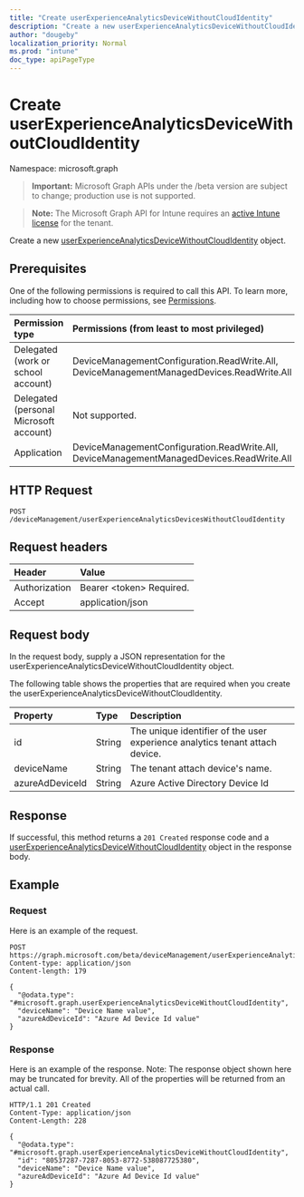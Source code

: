 ```yaml
---
title: "Create userExperienceAnalyticsDeviceWithoutCloudIdentity"
description: "Create a new userExperienceAnalyticsDeviceWithoutCloudIdentity object."
author: "dougeby"
localization_priority: Normal
ms.prod: "intune"
doc_type: apiPageType
---
```


# Create userExperienceAnalyticsDeviceWithoutCloudIdentity

Namespace: microsoft.graph

> **Important:** Microsoft Graph APIs under the /beta version are subject to change; production use is not supported.

> **Note:** The Microsoft Graph API for Intune requires an [active Intune license](https://go.microsoft.com/fwlink/?linkid=839381) for the tenant.

Create a new [userExperienceAnalyticsDeviceWithoutCloudIdentity](../resources/intune-devices-userexperienceanalyticsdevicewithoutcloudidentity.md) object.

## Prerequisites
One of the following permissions is required to call this API. To learn more, including how to choose permissions, see [Permissions](/graph/permissions-reference).

|Permission type|Permissions (from least to most privileged)|
|:---|:---|
|Delegated (work or school account)|DeviceManagementConfiguration.ReadWrite.All, DeviceManagementManagedDevices.ReadWrite.All|
|Delegated (personal Microsoft account)|Not supported.|
|Application|DeviceManagementConfiguration.ReadWrite.All, DeviceManagementManagedDevices.ReadWrite.All|

## HTTP Request
<!-- {
  "blockType": "ignored"
}
-->
``` http
POST /deviceManagement/userExperienceAnalyticsDevicesWithoutCloudIdentity
```

## Request headers
|Header|Value|
|:---|:---|
|Authorization|Bearer &lt;token&gt; Required.|
|Accept|application/json|

## Request body
In the request body, supply a JSON representation for the userExperienceAnalyticsDeviceWithoutCloudIdentity object.

The following table shows the properties that are required when you create the userExperienceAnalyticsDeviceWithoutCloudIdentity.

|Property|Type|Description|
|:---|:---|:---|
|id|String|The unique identifier of the user experience analytics tenant attach device.|
|deviceName|String|The tenant attach device's name.|
|azureAdDeviceId|String|Azure Active Directory Device Id|



## Response
If successful, this method returns a `201 Created` response code and a [userExperienceAnalyticsDeviceWithoutCloudIdentity](../resources/intune-devices-userexperienceanalyticsdevicewithoutcloudidentity.md) object in the response body.

## Example

### Request
Here is an example of the request.
``` http
POST https://graph.microsoft.com/beta/deviceManagement/userExperienceAnalyticsDevicesWithoutCloudIdentity
Content-type: application/json
Content-length: 179

{
  "@odata.type": "#microsoft.graph.userExperienceAnalyticsDeviceWithoutCloudIdentity",
  "deviceName": "Device Name value",
  "azureAdDeviceId": "Azure Ad Device Id value"
}
```

### Response
Here is an example of the response. Note: The response object shown here may be truncated for brevity. All of the properties will be returned from an actual call.
``` http
HTTP/1.1 201 Created
Content-Type: application/json
Content-Length: 228

{
  "@odata.type": "#microsoft.graph.userExperienceAnalyticsDeviceWithoutCloudIdentity",
  "id": "80537287-7287-8053-8772-538087725380",
  "deviceName": "Device Name value",
  "azureAdDeviceId": "Azure Ad Device Id value"
}
```




